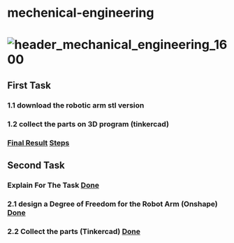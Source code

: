 # mechenical-engineering
# ![header_mechanical_engineering_1600](https://user-images.githubusercontent.com/86845134/127559710-c7b60a80-984b-49a8-97c7-5955aa97583a.jpg)


## First Task 
### 1.1  download the robotic arm stl version  
### 1.2  collect the parts on 3D program (tinkercad) 
### [Final Result](https://github.com/FaiyKhalid/mechenical-engineering/blob/main/Robotic%20arm.stl)              [Steps](https://github.com/FaiyKhalid/mechenical-engineering/blob/main/First%20task%20explanation.md)


## Second Task 
### Explain For The Task [Done ](https://github.com/FaiyKhalid/mechenical-engineering/blob/main/Second%20task%20steps.md)
### 2.1 design a Degree of Freedom for the Robot Arm (Onshape) [Done ](https://github.com/FaiyKhalid/mechenical-engineering/blob/main/degree%20of%20freedom.stl)
### 2.2 Collect the parts (Tinkercad) [Done ](https://github.com/FaiyKhalid/mechenical-engineering/blob/main/Robot%20arm%20with%20adding%20degree%20of%20freedom.stl)


